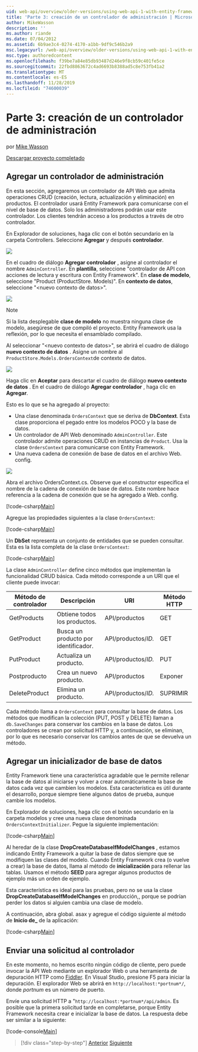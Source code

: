 ```yaml
---
uid: web-api/overview/older-versions/using-web-api-1-with-entity-framework-5/using-web-api-with-entity-framework-part-3
title: 'Parte 3: creación de un controlador de administración | Microsoft Docs'
author: MikeWasson
description: ''
ms.author: riande
ms.date: 07/04/2012
ms.assetid: 6b9ae3c4-0274-4170-a1bb-9df9c546b2a9
msc.legacyurl: /web-api/overview/older-versions/using-web-api-1-with-entity-framework-5/using-web-api-with-entity-framework-part-3
msc.type: authoredcontent
ms.openlocfilehash: f39be7a84e85db93487d246e9f8cb59c401fe5ce
ms.sourcegitcommit: 22fbd8863672c4ad6693b8388ad5c8e753fb41a2
ms.translationtype: MT
ms.contentlocale: es-ES
ms.lasthandoff: 11/28/2019
ms.locfileid: "74600039"
---
```

# <a name="part-3-creating-an-admin-controller"></a>Parte 3: creación de un controlador de administración

por [Mike Wasson](https://github.com/MikeWasson)

[Descargar proyecto completado](https://code.msdn.microsoft.com/ASP-NET-Web-API-with-afa30545)

## <a name="add-an-admin-controller"></a>Agregar un controlador de administración

En esta sección, agregaremos un controlador de API Web que admita operaciones CRUD (creación, lectura, actualización y eliminación) en productos. El controlador usará Entity Framework para comunicarse con el nivel de base de datos. Solo los administradores podrán usar este controlador. Los clientes tendrán acceso a los productos a través de otro controlador.

En Explorador de soluciones, haga clic con el botón secundario en la carpeta Controllers. Seleccione **Agregar** y después **controlador**.

![](using-web-api-with-entity-framework-part-3/_static/image1.png)

En el cuadro de diálogo **Agregar controlador** , asigne al controlador el nombre `AdminController`. En **plantilla**, seleccione &quot;controlador de API con acciones de lectura y escritura con Entity Framework&quot;. En **clase de modelo**, seleccione "Product (ProductStore. Models)". En **contexto de datos**, seleccione "&lt;nuevo contexto de datos&gt;".

![](using-web-api-with-entity-framework-part-3/_static/image2.png)

> [!NOTE]
> Si la lista desplegable **clase de modelo** no muestra ninguna clase de modelo, asegúrese de que compiló el proyecto. Entity Framework usa la reflexión, por lo que necesita el ensamblado compilado.

Al seleccionar "&lt;nuevo contexto de datos&gt;", se abrirá el cuadro de diálogo **nuevo contexto de datos** . Asigne un nombre al `ProductStore.Models.OrdersContext`de contexto de datos.

![](using-web-api-with-entity-framework-part-3/_static/image3.png)

Haga clic en **Aceptar** para descartar el cuadro de diálogo **nuevo contexto de datos** . En el cuadro de diálogo **Agregar controlador** , haga clic en **Agregar**.

Esto es lo que se ha agregado al proyecto:

- Una clase denominada `OrdersContext` que se deriva de **DbContext**. Esta clase proporciona el pegado entre los modelos POCO y la base de datos.
- Un controlador de API Web denominado `AdminController`. Este controlador admite operaciones CRUD en instancias de `Product`. Usa la clase `OrdersContext` para comunicarse con Entity Framework.
- Una nueva cadena de conexión de base de datos en el archivo Web. config.

![](using-web-api-with-entity-framework-part-3/_static/image4.png)

Abra el archivo OrdersContext.cs. Observe que el constructor especifica el nombre de la cadena de conexión de base de datos. Este nombre hace referencia a la cadena de conexión que se ha agregado a Web. config.

[!code-csharp[Main](using-web-api-with-entity-framework-part-3/samples/sample1.cs)]

Agregue las propiedades siguientes a la clase `OrdersContext`:

[!code-csharp[Main](using-web-api-with-entity-framework-part-3/samples/sample2.cs)]

Un **DbSet** representa un conjunto de entidades que se pueden consultar. Esta es la lista completa de la clase `OrdersContext`:

[!code-csharp[Main](using-web-api-with-entity-framework-part-3/samples/sample3.cs)]

La clase `AdminController` define cinco métodos que implementan la funcionalidad CRUD básica. Cada método corresponde a un URI que el cliente puede invocar:

| Método de controlador | Descripción | URI | Método HTTP |
| --- | --- | --- | --- |
| GetProducts | Obtiene todos los productos. | API/productos | GET |
| GetProduct | Busca un producto por identificador. | API/productos/*ID.* | GET |
| PutProduct | Actualiza un producto. | API/productos/*ID.* | PUT |
| Postproducto | Crea un nuevo producto. | API/productos | Exponer |
| DeleteProduct | Elimina un producto. | API/productos/*ID.* | SUPRIMIR |

Cada método llama a `OrdersContext` para consultar la base de datos. Los métodos que modifican la colección (PUT, POST y DELETE) llaman a `db.SaveChanges` para conservar los cambios en la base de datos. Los controladores se crean por solicitud HTTP y, a continuación, se eliminan, por lo que es necesario conservar los cambios antes de que se devuelva un método.

## <a name="add-a-database-initializer"></a>Agregar un inicializador de base de datos

Entity Framework tiene una característica agradable que le permite rellenar la base de datos al iniciarse y volver a crear automáticamente la base de datos cada vez que cambien los modelos. Esta característica es útil durante el desarrollo, porque siempre tiene algunos datos de prueba, aunque cambie los modelos.

En Explorador de soluciones, haga clic con el botón secundario en la carpeta modelos y cree una nueva clase denominada `OrdersContextInitializer`. Pegue la siguiente implementación:

[!code-csharp[Main](using-web-api-with-entity-framework-part-3/samples/sample4.cs)]

Al heredar de la clase **DropCreateDatabaseIfModelChanges** , estamos indicando Entity Framework a quitar la base de datos siempre que se modifiquen las clases del modelo. Cuando Entity Framework crea (o vuelve a crear) la base de datos, llama al método de **inicialización** para rellenar las tablas. Usamos el método **SEED** para agregar algunos productos de ejemplo más un orden de ejemplo.

Esta característica es ideal para las pruebas, pero no se usa la clase **DropCreateDatabaseIfModelChanges** en producción,, porque se podrían perder los datos si alguien cambia una clase de modelo.

A continuación, abra global. asax y agregue el código siguiente al método de **Inicio de\_** de la aplicación:

[!code-csharp[Main](using-web-api-with-entity-framework-part-3/samples/sample5.cs)]

## <a name="send-a-request-to-the-controller"></a>Enviar una solicitud al controlador

En este momento, no hemos escrito ningún código de cliente, pero puede invocar la API Web mediante un explorador Web o una herramienta de depuración HTTP como [Fiddler](http://www.fiddler2.com/fiddler2/). En Visual Studio, presione F5 para iniciar la depuración. El explorador Web se abrirá en `http://localhost:*portnum*/`, donde *portnum* es un número de puerto.

Envíe una solicitud HTTP a "`http://localhost:*portnum*/api/admin`. Es posible que la primera solicitud tarde en completarse, porque Entity Framework necesita crear e inicializar la base de datos. La respuesta debe ser similar a la siguiente:

[!code-console[Main](using-web-api-with-entity-framework-part-3/samples/sample6.cmd)]

> [!div class="step-by-step"]
> [Anterior](using-web-api-with-entity-framework-part-2.md)
> [Siguiente](using-web-api-with-entity-framework-part-4.md)
